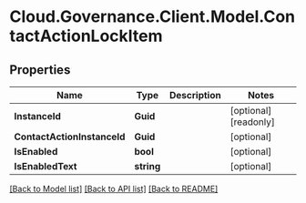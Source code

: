 # Cloud.Governance.Client.Model.ContactActionLockItem
## Properties

Name | Type | Description | Notes
------------ | ------------- | ------------- | -------------
**InstanceId** | **Guid** |  | [optional] [readonly] 
**ContactActionInstanceId** | **Guid** |  | [optional] 
**IsEnabled** | **bool** |  | [optional] 
**IsEnabledText** | **string** |  | [optional] 

[[Back to Model list]](../README.md#documentation-for-models) [[Back to API list]](../README.md#documentation-for-api-endpoints) [[Back to README]](../README.md)


